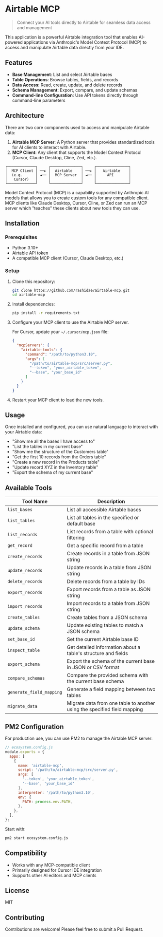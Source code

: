 # Airtable MCP

> Connect your AI tools directly to Airtable for seamless data access and management

This application is a powerful Airtable integration tool that enables AI-powered applications via Anthropic's Model Context Protocol (MCP) to access and manipulate Airtable data directly from your IDE.

## Features

- **Base Management**: List and select Airtable bases
- **Table Operations**: Browse tables, fields, and records
- **Data Access**: Read, create, update, and delete records
- **Schema Management**: Export, compare, and update schemas
- **Command-line Configuration**: Use API tokens directly through command-line parameters

## Architecture

There are two core components used to access and manipulate Airtable data:

1. **Airtable MCP Server**: A Python server that provides standardized tools for AI clients to interact with Airtable.
2. **MCP Client**: Any client that supports the Model Context Protocol (Cursor, Claude Desktop, Cline, Zed, etc.).

```
┌─────────────┐     ┌──────────────┐     ┌───────────────┐
│  MCP Client │ ──► │  Airtable    │ ──► │   Airtable    │
│  (e.g.      │ ◄── │  MCP Server  │ ◄── │     API       │
│   Cursor)   │     │              │     │               │
└─────────────┘     └──────────────┘     └───────────────┘
```

Model Context Protocol (MCP) is a capability supported by Anthropic AI models that allows you to create custom tools for any compatible client. MCP clients like Claude Desktop, Cursor, Cline, or Zed can run an MCP server which "teaches" these clients about new tools they can use.

## Installation

### Prerequisites

- Python 3.10+
- Airtable API token
- A compatible MCP client (Cursor, Claude Desktop, etc.)

### Setup

1. Clone this repository:
   ```bash
   git clone https://github.com/rashidae/airtable-mcp.git
   cd airtable-mcp
   ```

2. Install dependencies:
   ```bash
   pip install -r requirements.txt
   ```

3. Configure your MCP client to use the Airtable MCP server.

   For Cursor, update your `~/.cursor/mcp.json` file:
   ```json
   {
     "mcpServers": {
       "airtable-tools": {
         "command": "/path/to/python3.10",
         "args": [
           "/path/to/airtable-mcp/src/server.py",
           "--token", "your_airtable_token",
           "--base", "your_base_id"
         ]
       }
     }
   }
   ```

4. Restart your MCP client to load the new tools.

## Usage

Once installed and configured, you can use natural language to interact with your Airtable data:

- "Show me all the bases I have access to"
- "List the tables in my current base"
- "Show me the structure of the Customers table"
- "Get the first 10 records from the Orders table"
- "Create a new record in the Products table"
- "Update record XYZ in the Inventory table"
- "Export the schema of my current base"

## Available Tools

| Tool Name | Description |
|-----------|-------------|
| `list_bases` | List all accessible Airtable bases |
| `list_tables` | List all tables in the specified or default base |
| `list_records` | List records from a table with optional filtering |
| `get_record` | Get a specific record from a table |
| `create_records` | Create records in a table from JSON string |
| `update_records` | Update records in a table from JSON string |
| `delete_records` | Delete records from a table by IDs |
| `export_records` | Export records from a table as JSON string |
| `import_records` | Import records to a table from JSON string |
| `create_tables` | Create tables from a JSON schema |
| `update_schema` | Update existing tables to match a JSON schema |
| `set_base_id` | Set the current Airtable base ID |
| `inspect_table` | Get detailed information about a table's structure and fields |
| `export_schema` | Export the schema of the current base in JSON or CSV format |
| `compare_schemas` | Compare the provided schema with the current base schema |
| `generate_field_mapping` | Generate a field mapping between two tables |
| `migrate_data` | Migrate data from one table to another using the specified field mapping |

## PM2 Configuration

For production use, you can use PM2 to manage the Airtable MCP server:

```javascript
// ecosystem.config.js
module.exports = {
  apps: [
    {
      name: 'airtable-mcp',
      script: '/path/to/airtable-mcp/src/server.py',
      args: [
        '--token', 'your_airtable_token',
        '--base', 'your_base_id'
      ],
      interpreter: '/path/to/python3.10',
      env: {
        PATH: process.env.PATH,
      },
    },
  ],
};
```

Start with:
```bash
pm2 start ecosystem.config.js
```

## Compatibility

- Works with any MCP-compatible client
- Primarily designed for Cursor IDE integration
- Supports other AI editors and MCP clients

## License

MIT

## Contributing

Contributions are welcome! Please feel free to submit a Pull Request. 